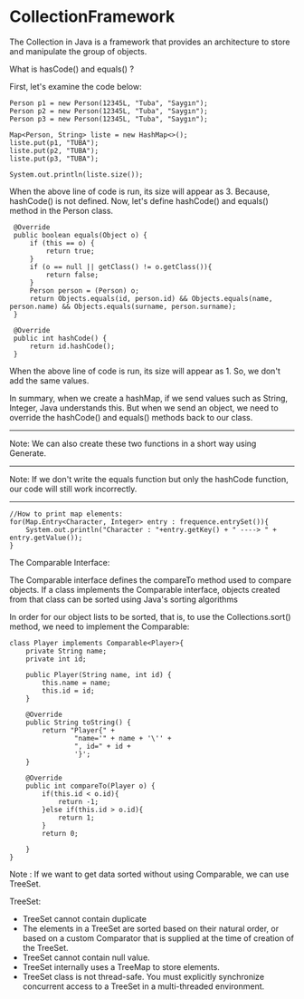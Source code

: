 # CollectionFramework
The Collection in Java is a framework that provides an architecture to store and manipulate the group of objects.


What is hasCode() and equals() ? 

First, let's examine the code below: 

    Person p1 = new Person(12345L, "Tuba", "Saygın");
    Person p2 = new Person(12345L, "Tuba", "Saygın");
    Person p3 = new Person(12345L, "Tuba", "Saygın");
    
    Map<Person, String> liste = new HashMap<>();
    liste.put(p1, "TUBA");
    liste.put(p2, "TUBA");
    liste.put(p3, "TUBA");
    
    System.out.println(liste.size());

When the above line of code is run, its size will appear as 3. Because, hashCode() is not defined. Now, let's define hashCode() and equals() method in the Person class.

     @Override
     public boolean equals(Object o) {
         if (this == o) {
             return true;
         }
         if (o == null || getClass() != o.getClass()){
             return false;
         }
         Person person = (Person) o;
         return Objects.equals(id, person.id) && Objects.equals(name, person.name) && Objects.equals(surname, person.surname);
     }
    
     @Override
     public int hashCode() {
         return id.hashCode();
     }

When the above line of code is run, its size will appear as 1. So, we don't add the same values. 

In summary, when we create a hashMap, if we send values such as String, Integer, Java understands this. But when we send an object, we need to override the hashCode() and equals() methods back to our class.

---

Note: We can also create these two functions in a short way using Generate.

---

Note: If we don't write the equals function but only the hashCode function, our code will still work incorrectly.

---

```
//How to print map elements:
for(Map.Entry<Character, Integer> entry : frequence.entrySet()){
	System.out.println("Character : "+entry.getKey() + " ----> " + entry.getValue());
}
```

The Comparable Interface:

The Comparable interface defines the compareTo method used to compare objects. If a class implements the Comparable interface, objects created from that class can be sorted using Java's sorting algorithms

In order for our object lists  to be sorted, that is, to use the Collections.sort() method, we need to implement the Comparable:

    class Player implements Comparable<Player>{
    	private String name;
    	private int id;
    
    	public Player(String name, int id) {
    		this.name = name;
    		this.id = id;
    	}
    
    	@Override
    	public String toString() {
    		return "Player{" +
    				"name='" + name + '\'' +
    				", id=" + id +
    				'}';
    	}
    
    	@Override
    	public int compareTo(Player o) {
    		if(this.id < o.id){
    			return -1;
    		}else if(this.id > o.id){
    			return 1;
    		}
    		return 0;
    
    	}
    }
    

Note : If we want to get data sorted without using Comparable, we can use TreeSet.

TreeSet:

- TreeSet cannot contain duplicate
- The elements in a TreeSet are sorted based on their natural order, or based on a custom Comparator that is supplied at the time of creation of the TreeSet.
- TreeSet cannot contain null value.
- TreeSet internally uses a TreeMap to store elements.
- TreeSet class is not thread-safe. You must explicitly synchronize concurrent access to a TreeSet in a multi-threaded environment.

